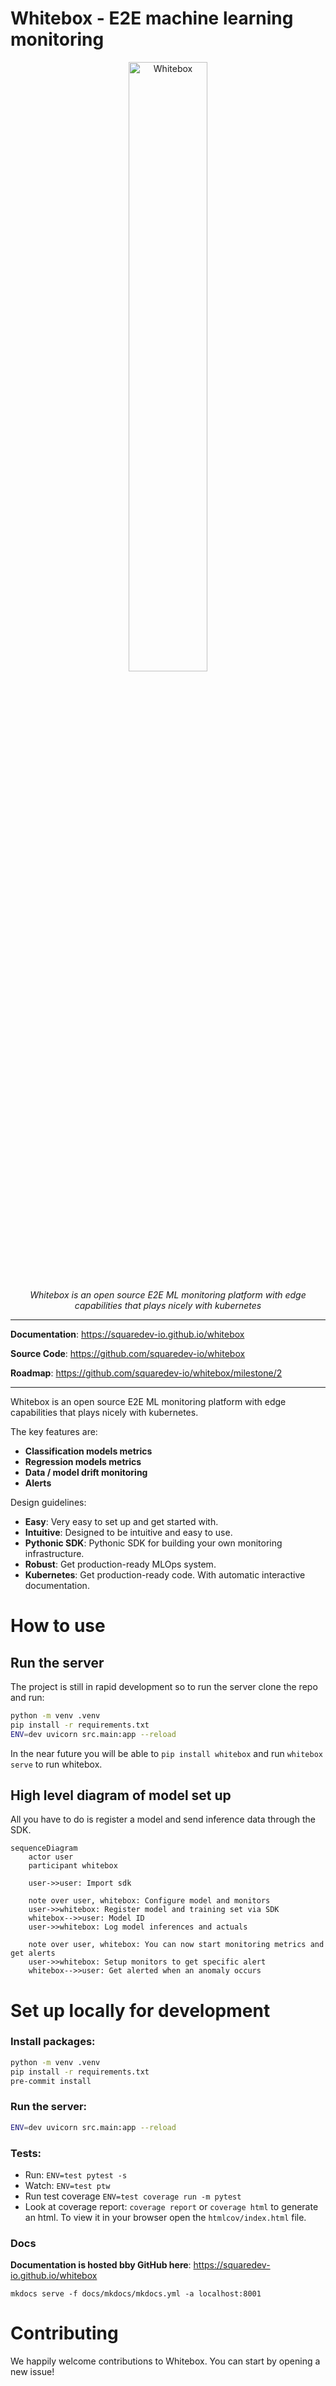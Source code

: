 # Whitebox - E2E machine learning monitoring

<p align="center">
  <a href="https://squaredev-io.github.io/whitebox">
    <img src="https://squaredev-io.github.io/whitebox/img/logo.svg" alt="Whitebox" width="50%">
  </a>
</p>
<p align="center">
    <em>Whitebox is an open source E2E ML monitoring platform with edge capabilities that plays nicely with kubernetes
</em>
</p>

---

**Documentation**: <a href="https://squaredev-io.github.io/whitebox/" target="_blank">https://squaredev-io.github.io/whitebox</a>

**Source Code**: <a href="https://github.com/squaredev-io/whitebox" target="_blank">https://github.com/squaredev-io/whitebox</a>

**Roadmap**: <a href="https://github.com/squaredev-io/whitebox/milestone/2" target="_blank">https://github.com/squaredev-io/whitebox/milestone/2</a>

---

Whitebox is an open source E2E ML monitoring platform with edge capabilities that plays nicely with kubernetes.

The key features are:

- **Classification models metrics**
- **Regression models metrics**
- **Data / model drift monitoring**
- **Alerts**

Design guidelines:

- **Easy**: Very easy to set up and get started with.
- **Intuitive**: Designed to be intuitive and easy to use.
- **Pythonic SDK**: Pythonic SDK for building your own monitoring infrastructure.
- **Robust**: Get production-ready MLOps system.
- **Kubernetes**: Get production-ready code. With automatic interactive documentation.

# How to use

## Run the server

The project is still in rapid development so to run the server clone the repo and run:

```bash
python -m venv .venv
pip install -r requirements.txt
ENV=dev uvicorn src.main:app --reload
```

In the near future you will be able to `pip install whitebox` and run `whitebox serve` to run whitebox.

## High level diagram of model set up

All you have to do is register a model and send inference data through the SDK.

```mermaid
sequenceDiagram
    actor user
    participant whitebox

    user->>user: Import sdk

    note over user, whitebox: Configure model and monitors
    user->>whitebox: Register model and training set via SDK
    whitebox-->>user: Model ID
    user->>whitebox: Log model inferences and actuals

    note over user, whitebox: You can now start monitoring metrics and get alerts
    user->>whitebox: Setup monitors to get specific alert
    whitebox-->>user: Get alerted when an anomaly occurs
```

# Set up locally for development

### Install packages:

```bash
python -m venv .venv
pip install -r requirements.txt
pre-commit install
```

### Run the server:

```bash
ENV=dev uvicorn src.main:app --reload
```

### Tests:

- Run: `ENV=test pytest -s`
- Watch: `ENV=test ptw`
- Run test coverage `ENV=test coverage run -m pytest`
- Look at coverage report: `coverage report` or `coverage html` to generate an html. To view it in your browser open the `htmlcov/index.html` file.

### Docs

**Documentation is hosted bby GitHub here**: <a href="https://squaredev-io.github.io/whitebox/" target="_blank">https://squaredev-io.github.io/whitebox</a>

```
mkdocs serve -f docs/mkdocs/mkdocs.yml -a localhost:8001
```

# Contributing

We happily welcome contributions to Whitebox. You can start by opening a new issue!
